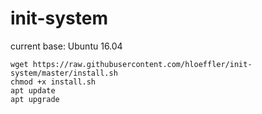 # init-system

current base: Ubuntu 16.04


```
wget https://raw.githubusercontent.com/hloeffler/init-system/master/install.sh
chmod +x install.sh
apt update
apt upgrade
```
